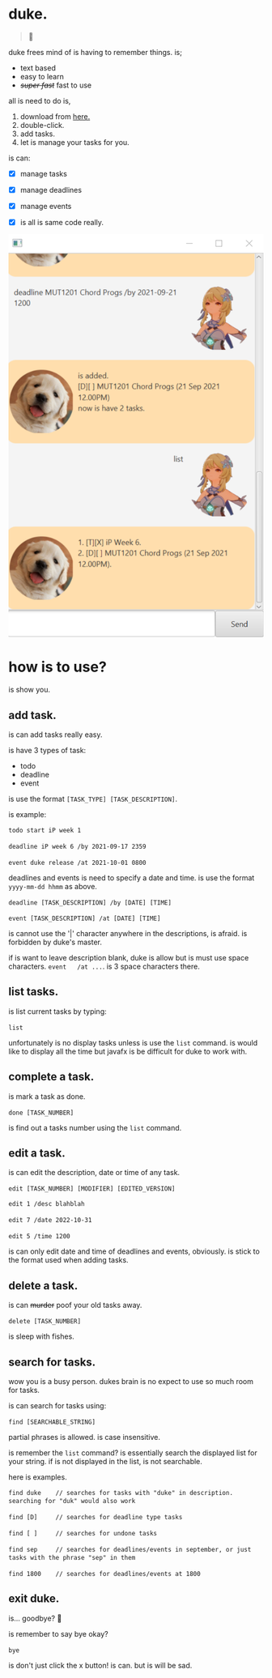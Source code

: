 # duke.
> 🌺

duke frees mind of is having to remember things. is;

- text based
- easy to learn
- ~~*super fast*~~ fast to use

all is need to do is,

1.  download from [here.](https://github.com/BananaTechs/ip/releases)
2.  double-click.
3.  add tasks.
4.  let is manage your tasks for you. 

is can:
- [X]  manage tasks
- [X]  manage deadlines
- [X]  manage events
- [X]  is all is same code really.


![Duke UI](https://github.com/BananaTechs/ip/blob/ed3a3c568bd125a96a44ed8188b153860e18ca95/src/main/resources/images/Ui.png)

# how is to use?

is show you.

## add task.
is can add tasks really easy.

is have 3 types of task:
- todo
- deadline
- event

is use the format
`[TASK_TYPE] [TASK_DESCRIPTION]`.

is example:
```
todo start iP week 1

deadline iP week 6 /by 2021-09-17 2359

event duke release /at 2021-10-01 0800
```

deadlines and events is need to specify a date and time. is use the format `yyyy-mm-dd hhmm` as above.

`deadline [TASK_DESCRIPTION] /by [DATE] [TIME]`

`event [TASK_DESCRIPTION] /at [DATE] [TIME]`

is cannot use the '|' character anywhere in the descriptions, is afraid. is forbidden by duke's master.

if is want to leave description blank, duke is allow but is must use space characters. `event   /at ...`. is 3 space characters there.


## list tasks.
is list current tasks by typing:

`list`

unfortunately is no display tasks unless is use the `list` command. is would like to display all the time but javafx is be difficult for duke to work with.


## complete a task.
is mark a task as done.

`done [TASK_NUMBER]`

is find out a tasks number using the `list` command.


## edit a task.
is can edit the description, date or time of any task.

`edit [TASK_NUMBER] [MODIFIER] [EDITED_VERSION]`
```
edit 1 /desc blahblah

edit 7 /date 2022-10-31

edit 5 /time 1200
```
is can only edit date and time of deadlines and events, obviously. is stick to the format used when adding tasks.


## delete a task.
is can ~~murder~~ poof your old tasks away.

`delete [TASK_NUMBER]`

is sleep with fishes.


## search for tasks.
wow you is a busy person. dukes brain is no expect to use so much room for tasks.

is can search for tasks using:

`find [SEARCHABLE_STRING]`

partial phrases is allowed. is case insensitive.

is remember the `list` command? is essentially search the displayed list for your string. if is not displayed in the list, is not searchable.

here is examples.
```
find duke    // searches for tasks with "duke" in description. searching for "duk" would also work

find [D]     // searches for deadline type tasks

find [ ]     // searches for undone tasks

find sep     // searches for deadlines/events in september, or just tasks with the phrase "sep" in them

find 1800    // searches for deadlines/events at 1800
```
## exit duke.
is... goodbye? 🥺

is remember to say bye okay?

`bye`

is don't just click the x button! is can. but is will be sad.
